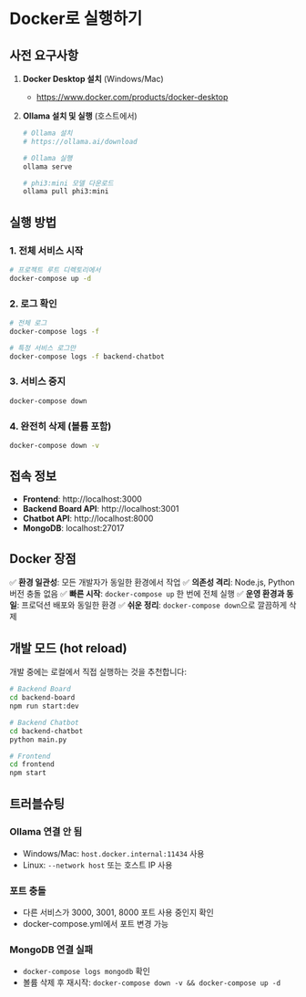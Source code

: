 # Docker로 실행하기

## 사전 요구사항

1. **Docker Desktop 설치** (Windows/Mac)
   - https://www.docker.com/products/docker-desktop

2. **Ollama 설치 및 실행** (호스트에서)
   ```bash
   # Ollama 설치
   # https://ollama.ai/download

   # Ollama 실행
   ollama serve

   # phi3:mini 모델 다운로드
   ollama pull phi3:mini
   ```

## 실행 방법

### 1. 전체 서비스 시작

```bash
# 프로젝트 루트 디렉토리에서
docker-compose up -d
```

### 2. 로그 확인

```bash
# 전체 로그
docker-compose logs -f

# 특정 서비스 로그만
docker-compose logs -f backend-chatbot
```

### 3. 서비스 중지

```bash
docker-compose down
```

### 4. 완전히 삭제 (볼륨 포함)

```bash
docker-compose down -v
```

## 접속 정보

- **Frontend**: http://localhost:3000
- **Backend Board API**: http://localhost:3001
- **Chatbot API**: http://localhost:8000
- **MongoDB**: localhost:27017

## Docker 장점

✅ **환경 일관성**: 모든 개발자가 동일한 환경에서 작업
✅ **의존성 격리**: Node.js, Python 버전 충돌 없음
✅ **빠른 시작**: `docker-compose up` 한 번에 전체 실행
✅ **운영 환경과 동일**: 프로덕션 배포와 동일한 환경
✅ **쉬운 정리**: `docker-compose down`으로 깔끔하게 삭제

## 개발 모드 (hot reload)

개발 중에는 로컬에서 직접 실행하는 것을 추천합니다:

```bash
# Backend Board
cd backend-board
npm run start:dev

# Backend Chatbot
cd backend-chatbot
python main.py

# Frontend
cd frontend
npm start
```

## 트러블슈팅

### Ollama 연결 안 됨
- Windows/Mac: `host.docker.internal:11434` 사용
- Linux: `--network host` 또는 호스트 IP 사용

### 포트 충돌
- 다른 서비스가 3000, 3001, 8000 포트 사용 중인지 확인
- docker-compose.yml에서 포트 변경 가능

### MongoDB 연결 실패
- `docker-compose logs mongodb` 확인
- 볼륨 삭제 후 재시작: `docker-compose down -v && docker-compose up -d`
